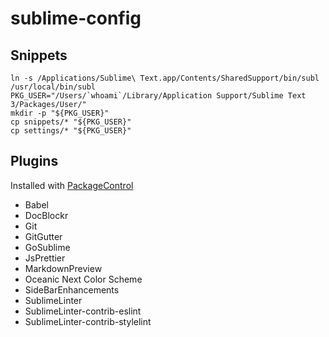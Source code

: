 # sublime-config

## Snippets

```
ln -s /Applications/Sublime\ Text.app/Contents/SharedSupport/bin/subl /usr/local/bin/subl
PKG_USER="/Users/`whoami`/Library/Application Support/Sublime Text 3/Packages/User/"
mkdir -p "${PKG_USER}"
cp snippets/* "${PKG_USER}"
cp settings/* "${PKG_USER}"
```

## Plugins

Installed with [PackageControl](https://packagecontrol.io/installation)

* Babel
* DocBlockr
* Git
* GitGutter
* GoSublime
* JsPrettier
* MarkdownPreview
* Oceanic Next Color Scheme
* SideBarEnhancements
* SublimeLinter
* SublimeLinter-contrib-eslint
* SublimeLinter-contrib-stylelint
